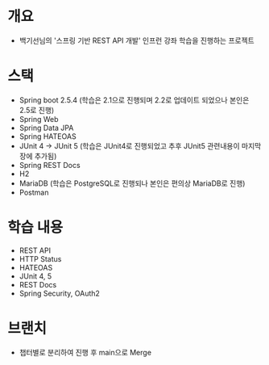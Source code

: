 # 개요

- 백기선님의 '스프링 기반 REST API 개발' 인프런 강좌 학습을 진행하는 프로젝트

# 스택

- Spring boot 2.5.4 (학습은 2.1으로 진행되며 2.2로 업데이트 되었으나 본인은 2.5로 진행)
- Spring Web
- Spring Data JPA
- Spring HATEOAS
- JUnit 4 -> JUnit 5 (학습은 JUnit4로 진행되었고 추후 JUnit5 관련내용이 마지막장에 추가됨)
- Spring REST Docs
- H2
- MariaDB (학습은 PostgreSQL로 진행되나 본인은 편의상 MariaDB로 진행)
- Postman

# 학습 내용

- REST API
- HTTP Status
- HATEOAS
- JUnit 4, 5
- REST Docs
- Spring Security, OAuth2

# 브랜치

- 챕터별로 분리하여 진행 후 main으로 Merge